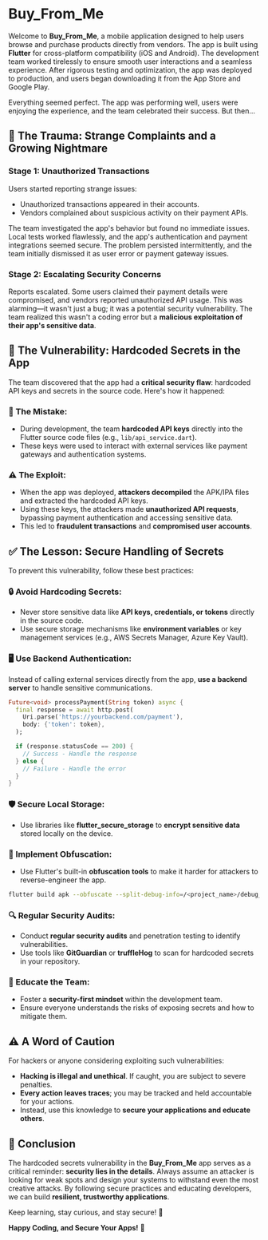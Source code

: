 # Buy_From_Me

Welcome to **Buy_From_Me**, a mobile application designed to help users browse and purchase products directly from vendors. The app is built using **Flutter** for cross-platform compatibility (iOS and Android). The development team worked tirelessly to ensure smooth user interactions and a seamless experience. After rigorous testing and optimization, the app was deployed to production, and users began downloading it from the App Store and Google Play.

Everything seemed perfect. The app was performing well, users were enjoying the experience, and the team celebrated their success. But then...

## 🚨 The Trauma: Strange Complaints and a Growing Nightmare

### Stage 1: Unauthorized Transactions
Users started reporting strange issues:

- Unauthorized transactions appeared in their accounts.
- Vendors complained about suspicious activity on their payment APIs.

The team investigated the app's behavior but found no immediate issues. Local tests worked flawlessly, and the app's authentication and payment integrations seemed secure. The problem persisted intermittently, and the team initially dismissed it as user error or payment gateway issues.

### Stage 2: Escalating Security Concerns
Reports escalated. Some users claimed their payment details were compromised, and vendors reported unauthorized API usage. This was alarming—it wasn't just a bug; it was a potential security vulnerability. The team realized this wasn't a coding error but a **malicious exploitation of their app's sensitive data**.

## 🛑 The Vulnerability: Hardcoded Secrets in the App
The team discovered that the app had a **critical security flaw**: hardcoded API keys and secrets in the source code. Here's how it happened:

### 🔴 The Mistake:
- During development, the team **hardcoded API keys** directly into the Flutter source code files (e.g., `lib/api_service.dart`).
- These keys were used to interact with external services like payment gateways and authentication systems.

### ⚠️ The Exploit:
- When the app was deployed, **attackers decompiled** the APK/IPA files and extracted the hardcoded API keys.
- Using these keys, the attackers made **unauthorized API requests**, bypassing payment authentication and accessing sensitive data.
- This led to **fraudulent transactions** and **compromised user accounts**.

## ✅ The Lesson: Secure Handling of Secrets
To prevent this vulnerability, follow these best practices:

### 🔒 Avoid Hardcoding Secrets:
- Never store sensitive data like **API keys, credentials, or tokens** directly in the source code.
- Use secure storage mechanisms like **environment variables** or key management services (e.g., AWS Secrets Manager, Azure Key Vault).

### 🖥️ Use Backend Authentication:
Instead of calling external services directly from the app, **use a backend server** to handle sensitive communications.

```dart
Future<void> processPayment(String token) async {
  final response = await http.post(
    Uri.parse('https://yourbackend.com/payment'),
    body: {'token': token},
  );

  if (response.statusCode == 200) {
    // Success - Handle the response
  } else {
    // Failure - Handle the error
  }
}
```

### 🛡️ Secure Local Storage:
- Use libraries like **flutter_secure_storage** to **encrypt sensitive data** stored locally on the device.

### 🔀 Implement Obfuscation:
- Use Flutter's built-in **obfuscation tools** to make it harder for attackers to reverse-engineer the app.

```bash
flutter build apk --obfuscate --split-debug-info=/<project_name>/debug_info
```

### 🔍 Regular Security Audits:
- Conduct **regular security audits** and penetration testing to identify vulnerabilities.
- Use tools like **GitGuardian** or **truffleHog** to scan for hardcoded secrets in your repository.

### 📢 Educate the Team:
- Foster a **security-first mindset** within the development team.
- Ensure everyone understands the risks of exposing secrets and how to mitigate them.

## ⚠️ A Word of Caution
For hackers or anyone considering exploiting such vulnerabilities:

- **Hacking is illegal and unethical**. If caught, you are subject to severe penalties.
- **Every action leaves traces**; you may be tracked and held accountable for your actions.
- Instead, use this knowledge to **secure your applications and educate others**.

## 🎯 Conclusion
The hardcoded secrets vulnerability in the **Buy_From_Me** app serves as a critical reminder: **security lies in the details**. Always assume an attacker is looking for weak spots and design your systems to withstand even the most creative attacks. By following secure practices and educating developers, we can build **resilient, trustworthy applications**.

Keep learning, stay curious, and stay secure! 🚀

**Happy Coding, and Secure Your Apps!** 🔐

